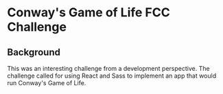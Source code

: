Conway's Game of Life FCC Challenge
======

Background
----

This was an interesting challenge from a development perspective.  The challenge called for using React and Sass to implement an app that would run Conway's Game of Life.
